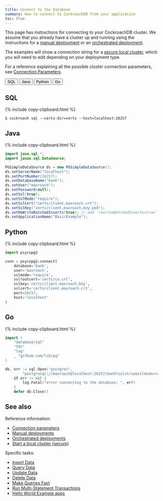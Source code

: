 ```yaml
---
title: Connect to the Database
summary: How to connect to CockroachDB from your application
toc: true
---
```


This page has instructions for connecting to your CockroachDB cluster.  We assume that you already have a cluster up and running using the instructions for a [manual deployment][manual] or an [orchestrated deployment][orchestrated].

The examples will show a connection string for a [secure local cluster][local_secure], which you will need to edit depending on your deployment type.

For a reference explaining all the possible cluster connection parameters, see [Connection Parameters][connection_params].

<div class="filters filters-big clearfix">
  <button class="filter-button" data-scope="sql">SQL</button>
  <button class="filter-button" data-scope="java">Java</button>
  <button class="filter-button" data-scope="python">Python</button>
  <button class="filter-button" data-scope="go">Go</button>
</div>

<section class="filter-content" markdown="1" data-scope="sql">

## SQL

{% include copy-clipboard.html %}
~~~ shell
$ cockroach sql --certs-dir=certs --host=localhost:26257
~~~

</section>

<section class="filter-content" markdown="1" data-scope="java">

## Java

{% include copy-clipboard.html %}
~~~ java
import java.sql.*;
import javax.sql.DataSource;

PGSimpleDataSource ds = new PGSimpleDataSource();
ds.setServerName("localhost");
ds.setPortNumber(26257);
ds.setDatabaseName("bank");
ds.setUser("maxroach");
ds.setPassword(null);
ds.setSsl(true);
ds.setSslMode("require");
ds.setSslCert("certs/client.maxroach.crt");
ds.setSslKey("certs/client.maxroach.key.pk8");
ds.setReWriteBatchedInserts(true); // add `rewriteBatchedInserts=true` to pg connection string
ds.setApplicationName("BasicExample");
~~~

</section>

<section class="filter-content" markdown="1" data-scope="python">

## Python

{% include copy-clipboard.html %}
~~~ python
import psycopg2

conn = psycopg2.connect(
    database='bank',
    user='maxroach',
    sslmode='require',
    sslrootcert='certs/ca.crt',
    sslkey='certs/client.maxroach.key',
    sslcert='certs/client.maxroach.crt',
    port=26257,
    host='localhost'
)
~~~

</section>

<section class="filter-content" markdown="1" data-scope="go">

## Go

{% include copy-clipboard.html %}
~~~ go
import (
    "database/sql"
    "fmt"
    "log"
    _ "github.com/lib/pq"
)

db, err := sql.Open("postgres",
        "postgresql://maxroach@localhost:26257/bank?ssl=true&sslmode=require&sslrootcert=certs/ca.crt&sslkey=certs/client.maxroach.key&sslcert=certs/client.maxroach.crt")
    if err != nil {
        log.Fatal("error connecting to the database: ", err)
    }
    defer db.Close()
~~~

</section>

## See also

Reference information:

- [Connection parameters][connection_params]
- [Manual deployments][manual]
- [Orchestrated deployments][orchestrated]
- [Start a local cluster (secure)][local_secure]

<a name="tasks"></a>

Specific tasks:

- [Insert Data](insert-data.html)
- [Query Data](query-data.html)
- [Update Data](update-data.html)
- [Delete Data](delete-data.html)
- [Make Queries Fast](make-queries-fast.html)
- [Run Multi-Statement Transactions](run-multi-statement-transactions.html)
- [Hello World Example apps](hello-world-example-apps.html)

<!-- Reference Links -->

[manual]: manual-deployment.html
[orchestrated]: orchestration.html
[local_secure]: secure-a-cluster.html
[connection_params]: connection-parameters.html
